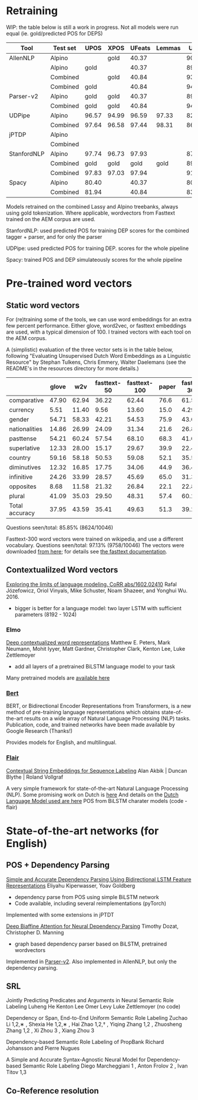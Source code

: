# Retraining

WIP: the table below is still a work in progress.
Not all models were run equal (ie. gold/predicted POS for DEPS)


| Tool        | Test set | UPOS  | XPOS  | UFeats | Lemmas | UAS   | LAS   | CLAS  | MLAS  | BLEX  |
|-------------|----------|-------|-------|--------|--------|-------|-------|-------|-------|-------|
| AllenNLP    | Alpino   |       |  gold | 40.37  |        | 90.78 | 88.87 | 89.79 |       |       |
|             | Alpino   |  gold |       | 40.37  |        | 89.91 | 88.14 | 89.02 |       |       |
|             | Combined |       |  gold | 40.84  |        | 93.85 | 92.03 | 89.21 |       |       |
|             | Combined |  gold |       | 40.84  |        | 94.01 | 92.12 | 89.26 |       |       |
| Parser-v2   | Alpino   |  gold |  gold | 40.37  |        | 89.76 | 88.01 | 88.92 | 17.44 | 88.92 |
|             | Combined |  gold |  gold | 40.84  |        | 94.47 | 92.58 | 89.75 | 18.51 | 89.75 |
| UDPipe      | Alpino   | 96.57 | 94.99 | 96.59  | 97.33  | 82.97 | 79.50 | 76.69 | 72.10 | 73.64 |
|             | Combined | 97.64 | 96.58 | 97.44  | 98.31  | 86.42 | 83.34 | 78.74 | 74.72 | 76.80 |
| jPTDP       | Alpino   |       |       |        |        |       |       |       |       |       |
|             | Combined |       |       |        |        |       |       |       |       |       |
| StanfordNLP | Alpino   | 97.74 | 96.73 | 97.93  |        | 87.85 | 85.18 | 85.19 | 81.56 | 85.19 |
|             | Combined |  gold |  gold |  gold  |  gold  | 89.22 | 87.07 | 87.58 | 86.93 | 87.58 |
|             | Combined | 97.83 | 97.03 | 97.94  |        | 91.86 | 89.07 | 85.28 | 81.50 | 85.28 |
| Spacy       | Alpino   | 80.40 |       | 40.37  |        | 80.15 | 77.28 | 71.79 | 14.99 |  0.00 |
|             | Combined | 81.94 |       | 40.84  |        | 83.81 | 81.17 | 72.56 | 16.45 |  0.00 |

Models retrained on the combined Lassy and Alpino treebanks, always using gold tokenization.
Where applicable, wordvectors from Fasttext trained on the AEM corpus are used.

StanfordNLP:
used predicted POS for training DEP
scores for the combined tagger + parser, and for only the parser

UDPipe:
used predicted POS for training DEP.
scores for the whole pipeline

Spacy:
trained POS and DEP simulateously
scores for the whole pipeline

# Pre-trained word vectors

## Static word vectors

For (re)training some of the tools, we can use word embeddings for an extra few percent performance.
Either glove, word2vec, or fasttext embeddings are used, with a typical dimension of 100.
I trained vectors with each tool on the AEM corpus.

A (simplistic) evaluation of the three vector sets is in the table below, following "Evaluating Unsupervised Dutch Word Embeddings as a Linguistic Resource" by Stephan Tulkens, Chris Emmery, Walter Daelemans (see the README's in the resources directory for more details.)

|                    |  glove   | w2v   | fasttext-50 | fasttext-100 | paper | fasttext-300\* |
|--------------------|----------|-------|-------------|--------------|------ |----------------|
|comparative         |  47.90   | 62.94 |   36.22     |  62.44       | 76.6  |    61.51       |
|currency            |   5.51   | 11.40 |    9.56     |  13.60       | 15.0  |     4.29       |
|gender              |  54.71   | 58.33 |   42.21     |  54.53       | 75.9  |    43.66       |
|nationalities       |  14.86   | 26.99 |   24.09     |  31.34       | 21.6  |    26.85       |
|pasttense           |  54.21   | 60.24 |   57.54     |  68.10       | 68.3  |    41.67       |
|superlative         |  12.33   | 28.00 |   15.17     |  29.67       | 39.9  |    22.46       |
|country             |  59.16   | 58.18 |   50.53     |  59.08       | 52.1  |    35.52       |
|diminutives         |  12.32   | 16.85 |   17.75     |  34.06       | 44.9  |    36.41       |
|infinitive          |  24.26   | 33.99 |   28.57     |  45.69       | 65.0  |    31.35       |
|opposites           |   8.68   | 11.58 |   21.32     |  26.84       | 22.1  |    22.89       |
|plural              |  41.09   | 35.03 |   29.50     |  48.31       | 57.4  |    60.25       |
|Total accuracy      |  37.95   | 43.59 |   35.41     |  49.63       | 51.3  |    39.22       |

Questions seen/total: 85.85% (8624/10046)

Fasttext-300 word vectors were trained on wikipedia, and use a different vocabulary.
Questions seen/total: 97.13% (9758/10046)
The vectors were downloaded [from here](https://dl.fbaipublicfiles.com/fasttext/vectors-wiki/wiki.nl.vec); for details see [the fasttext documentation](https://fasttext.cc/docs/en/pretrained-vectors.html).


## Contextualilzed Word vectors

[Exploring the limits of language modeling. CoRR abs/1602.02410](https://arxiv.org/abs/1602.02410)
Rafal Józefowicz, Oriol Vinyals, Mike Schuster, Noam Shazeer, and Yonghui Wu. 2016.

* bigger is better for a language model: two layer LSTM with sufficient parameters (8192 - 1024)

### Elmo

[Deep contextualized word representations](https://arxiv.org/pdf/1802.05365)
Matthew E. Peters, Mark Neumann, Mohit Iyyer, Matt Gardner, Christopher Clark, Kenton Lee, Luke Zettlemoyer

* add all layers of a pretrained BiLSTM language model to your task

Many pretrained models are [available here](https://github.com/HIT-SCIR/ELMoForManyLangs/tree/master/elmoformanylangs)

### [Bert](https://github.com/google-research/bert)

BERT, or Bidirectional Encoder Representations from Transformers, is a new method of pre-training language representations which obtains state-of-the-art results on a wide array of Natural Language Processing (NLP) tasks.
Publication, code, and trained networks have been made available by Google Research (Thanks!)

Provides models for English, and multilingual.

### [Flair](https://github.com/zalandoresearch/flair)

[Contextual String Embeddings for Sequence Labeling](https://aclanthology.info/papers/C18-1139/c18-1139)
Alan Akbik | Duncan Blythe | Roland Vollgraf

A very simple framework for state-of-the-art Natural Language Processing (NLP).
Some promising work on Dutch is [here](https://github.com/stefan-it/flair-experiments)
And details on the [Dutch Language Model used are here](https://github.com/stefan-it/flair-lms)
POS from BiLSTM charater models (code - flair)


# State-of-the-art networks (for English)


## POS + Dependency Parsing

[Simple and Accurate Dependency Parsing Using Bidirectional LSTM Feature Representations](https://arxiv.org/abs/1603.04351)
Eliyahu Kiperwasser, Yoav Goldberg

* dependency parse from POS using simple BiLSTM network
* Code available, including several reimplementations (pyTorch)

Implemented with some extensions in jPTDT


[Deep Biaffine Attention for Neural Dependency Parsing](https://arxiv.org/abs/1611.01734)
Timothy Dozat, Christopher D. Manning

* graph based dependency parser based on BiLSTM, pretrained wordvectors

Implemented in [Parser-v2](https://github.com/tdozat/Parser-v2).
Also implemented in AllenNLP, but only the dependency parsing.


## SRL

Jointly Predicting Predicates and Arguments in Neural Semantic Role Labeling
Luheng He Kenton Lee Omer Levy Luke Zettlemoyer (no code)

Dependency or Span, End-to-End Uniform Semantic Role Labeling
Zuchao Li 1,2,∗ , Shexia He 1,2,∗ , Hai Zhao 1,2,† , Yiqing Zhang 1,2 , Zhuosheng Zhang 1,2 , Xi Zhou 3 , Xiang Zhou 3

Dependency-based Semantic Role Labeling of PropBank
Richard Johansson and Pierre Nugues

A Simple and Accurate Syntax-Agnostic Neural Model for Dependency-based Semantic Role Labeling
Diego Marcheggiani 1 , Anton Frolov 2 , Ivan Titov 1,3


## Co-Reference resolution


